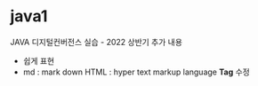 # java1
JAVA 디지털컨버전스 실습 - 2022 상반기
추가 내용
* 쉽게 표현
* md : mark down
HTML : hyper text markup language
<b>Tag</b> 수정
